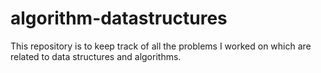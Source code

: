 # algorithm-datastructures
This repository is to keep track of all the problems I worked on which are related to data structures and algorithms.
